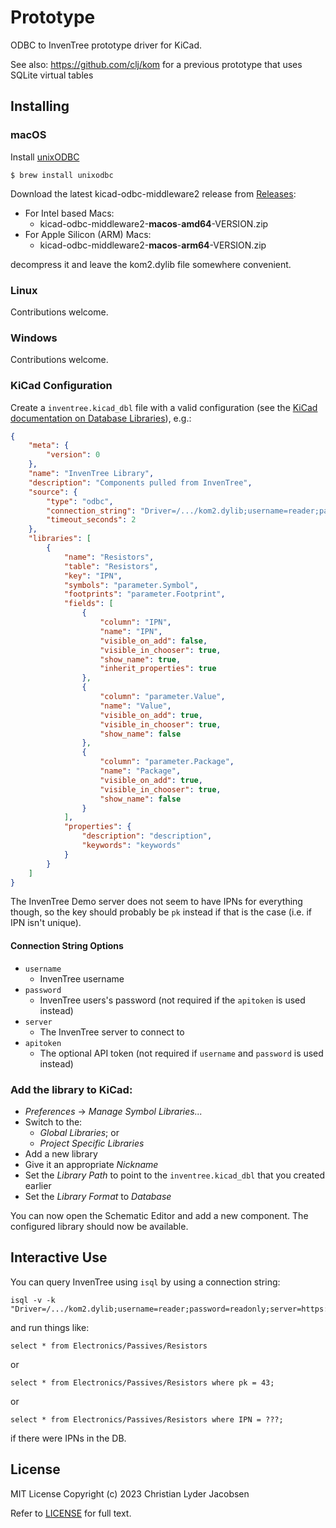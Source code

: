 # Prototype

ODBC to InvenTree prototype driver for KiCad.

See also: https://github.com/clj/kom for a previous prototype that uses SQLite virtual tables

## Installing

### macOS

Install [unixODBC](https://www.unixodbc.org)

```shell
$ brew install unixodbc
```

Download the latest kicad-odbc-middleware2 release from [Releases](https://github.com/clj/kom2/releases):

* For Intel based Macs:
    * kicad-odbc-middleware2-**macos**-**amd64**-VERSION.zip
* For Apple Silicon (ARM) Macs:
    * kicad-odbc-middleware2-**macos**-**arm64**-VERSION.zip

decompress it and leave the kom2.dylib file somewhere convenient.

### Linux

Contributions welcome.

### Windows

Contributions welcome.

### KiCad Configuration

Create a `inventree.kicad_dbl` file with a valid configuration (see the [KiCad documentation on Database Libraries](https://docs.kicad.org/master/en/eeschema/eeschema.html#database-libraries)), e.g.:

```json
{
    "meta": {
        "version": 0
    },
    "name": "InvenTree Library",
    "description": "Components pulled from InvenTree",
    "source": {
        "type": "odbc",
        "connection_string": "Driver=/.../kom2.dylib;username=reader;password=readonly;server=https://demo.inventree.org",
        "timeout_seconds": 2
    },
    "libraries": [
        {
            "name": "Resistors",
            "table": "Resistors",
            "key": "IPN",
            "symbols": "parameter.Symbol",
            "footprints": "parameter.Footprint",
            "fields": [
                {
                    "column": "IPN",
                    "name": "IPN",
                    "visible_on_add": false,
                    "visible_in_chooser": true,
                    "show_name": true,
                    "inherit_properties": true
                },
                {
                    "column": "parameter.Value",
                    "name": "Value",
                    "visible_on_add": true,
                    "visible_in_chooser": true,
                    "show_name": false
                },
                {
                    "column": "parameter.Package",
                    "name": "Package",
                    "visible_on_add": true,
                    "visible_in_chooser": true,
                    "show_name": false
                }
            ],
            "properties": {
                "description": "description",
                "keywords": "keywords"
            }
        }
    ]
}
```

The InvenTree Demo server does not seem to have IPNs for everything though, so the key should probably be `pk` instead if that is the case (i.e. if IPN isn't unique).

#### Connection String Options

* `username`
    * InvenTree username
* `password`
    * InvenTree users's password (not required if the `apitoken` is used instead)
* `server`
    * The InvenTree server to connect to
* `apitoken`
    * The optional API token (not required if `username` and `password` is used instead)

### Add the library to KiCad:

* *Preferences* -> *Manage Symbol Libraries...*
* Switch to the:
    * *Global Libraries*; or
    * *Project Specific Libraries*
* Add a new library
* Give it an appropriate *Nickname*
* Set the *Library Path* to point to the `inventree.kicad_dbl` that you created earlier
* Set the *Library Format* to *Database*

You can now open the Schematic Editor and add a new component. The configured library should now be available.

## Interactive Use

You can query InvenTree using `isql` by using a connection string:

```
isql -v -k "Driver=/.../kom2.dylib;username=reader;password=readonly;server=https://demo.inventree.org"
```

and run things like:

```
select * from Electronics/Passives/Resistors
```

or

```
select * from Electronics/Passives/Resistors where pk = 43;
```

or

```
select * from Electronics/Passives/Resistors where IPN = ???;
```

if there were IPNs in the DB.

## License

MIT License Copyright (c) 2023 Christian Lyder Jacobsen

Refer to [LICENSE](./LICENSE) for full text.